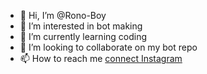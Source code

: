 - 👋 Hi, I’m @Rono-Boy
- 👀 I’m interested in bot making
- 🌱 I’m currently learning coding
- 💞️ I’m looking to collaborate on my bot repo
- 📫 How to reach me [ connect Instagram ](https://instagram.com/its_me__rono_lover_7?utm_medium=copy_link) 

<!---
Rono-Boy/Rono-Boy is a ✨ special ✨ repository because its `README.md` (this file) appears on your GitHub profile.
You can click the Preview link to take a look at your changes.
--->
